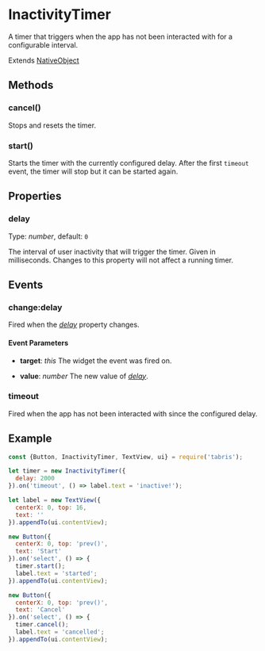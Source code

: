 ---
---
# InactivityTimer

A timer that triggers when the app has not been interacted with for a configurable interval.

Extends [NativeObject](NativeObject.md)

## Methods

### cancel()

Stops and resets the timer.

### start()

Starts the timer with the currently configured delay. After the first `timeout` event, the timer will stop but it can be started again.


## Properties

### delay

Type: *number*, default: `0`

The interval of user inactivity that will trigger the timer. Given in milliseconds. Changes to this property will not affect a running timer.


## Events

### change:delay

Fired when the [*delay*](#delay) property changes.

#### Event Parameters 

- **target**: *this*
    The widget the event was fired on.

- **value**: *number*
    The new value of [*delay*](#delay).


### timeout

Fired when the app has not been interacted with since the configured delay.



## Example

```js
const {Button, InactivityTimer, TextView, ui} = require('tabris');

let timer = new InactivityTimer({
  delay: 2000
}).on('timeout', () => label.text = 'inactive!');

let label = new TextView({
  centerX: 0, top: 16,
  text: ''
}).appendTo(ui.contentView);

new Button({
  centerX: 0, top: 'prev()',
  text: 'Start'
}).on('select', () => {
  timer.start();
  label.text = 'started';
}).appendTo(ui.contentView);

new Button({
  centerX: 0, top: 'prev()',
  text: 'Cancel'
}).on('select', () => {
  timer.cancel();
  label.text = 'cancelled';
}).appendTo(ui.contentView);
```